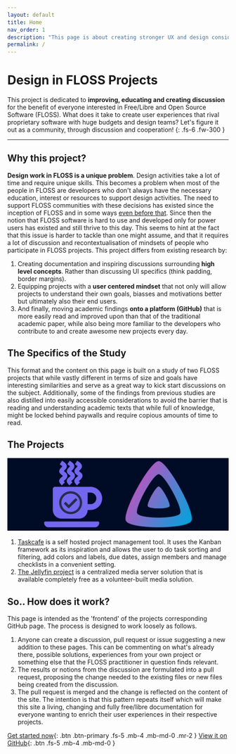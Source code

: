 ```yaml
---
layout: default
title: Home
nav_order: 1
description: "This page is about creating stronger UX and design considerations in FLOSS projects"
permalink: /
---
```

# Design in FLOSS Projects
 
This project is dedicated to **improving, educating and creating discussion** for the benefit of everyone interested in Free/Libre and Open Source Software (FLOSS). What does it take to create user experiences that rival proprietary software with huge budgets and design teams? Let's figure it out as a community, through discussion and cooperation!
{: .fs-6 .fw-300 }
 
---
 
## Why this project?
**Design work in FLOSS is a unique problem**. Design activities take a lot of time and require unique skills. This becomes a problem when most of the people in FLOSS are developers who don't always have the necessary education, interest or resources to support design activities.
The need to support FLOSS communities with these decisions has existed since the inception of FLOSS and in some ways [even before that](https://www.researchgate.net/publication/202165676_The_trouble_with_UNIX_The_user_interface_is_horrid). Since then the notion that FLOSS software is hard to use and developed only for power users has existed and still thrive to this day. This seems to hint at the fact that this issue is harder to tackle than one might assume, and that it requires a lot of discussion and recontextualisation of mindsets of people who participate in FLOSS projects. This project differs from existing research by:  
1. Creating documentation and inspiring discussions surrounding **high level concepts**. Rather than discussing UI specifics (think padding, border margins). 
2. Equipping projects with a **user centered mindset** that not only will allow projects to understand their own goals, biasses and motivations better but ultimately also their end users.
3. And finally, moving academic findings **onto a platform (GitHub)** that is more easily read and improved upon than that of the traditional academic paper, while also being more familiar to the developers who contribute to and create awesome new projects every day.
 
 
## The Specifics of the Study
This format and the content on this page is built on a study of two FLOSS projects that while vastly different in terms of size and goals have interesting similarities and serve as a great way to kick start discussions on the subject. Additionally, some of the findings from previous studies are also distilled into easily accessible considerations to avoid the barrier that is reading and understanding academic texts that while full of knowledge, might be locked behind paywalls and require copious amounts of time to read.


## The Projects  

![The Projects](/images/projectlogos.png)

 1. [Taskcafe](https://github.com/JordanKnott/taskcafe) is a self hosted project management tool. It uses the Kanban framework as its inspiration and allows the user to do task sorting and filtering, add colors and labels, due dates, assign members and manage checklists in a convenient setting.  
 2. [The Jellyfin project](https://jellyfin.org/) is a centralized media server solution that is available completely free as a volunteer-built media solution.

## So.. How does it work?  
This page is intended as the 'frontend' of the projects corresponding GitHub page. The process is designed to work loosely as follows.
1. Anyone can create a discussion, pull request or issue suggesting a new addition to these pages. This can be commenting on what's already there, possible solutions, experiences from your own project or something else that the FLOSS practitioner in question finds relevant.
2. The results or notions from the discussion are formulated into a pull request, proposing the change needed to the existing files or new files being created from the discussion.
3. The pull request is merged and the change is reflected on the content of the site. The intention is that this pattern repeats itself which will make this site a living, changing and fully free/libre documentation for everyone wanting to enrich their user experiences in their respective projects.

 
[Get started now](/FLOSS_UX/key_findings){: .btn .btn-primary .fs-5 .mb-4 .mb-md-0 .mr-2 } [View it on GitHub](https://github.com/dani763f/FLOSS-UX){: .btn .fs-5 .mb-4 .mb-md-0 }